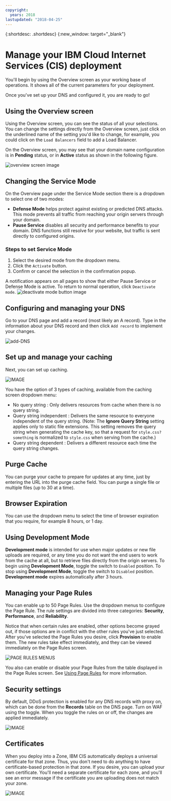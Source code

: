```yaml
---
copyright:
  years: 2018
lastupdated: "2018-04-25"
---
```


{:shortdesc: .shortdesc}
{:new_window: target="_blank"}

# Manage your IBM Cloud Internet Services (CIS) deployment

You'll begin by using the Overview screen as your working base of operations. It shows all of the current parameters for your deployment.

Once you've set up your DNS and configured it, you are ready to go!

## Using the Overview screen

Using  the Overview screen, you can see the status of all your selections. You can change the settings directly from the Overview screen, just click on the underlined name of the setting you'd like to change, for example, you could click on the `Load Balancers` field to add a Load Balancer.

On the Overview screen, you may see that your domain name configuration is in **Pending** status, or in **Active** status as shown in the following figure.

![overview screen image](images/overview-screen-configuration-summary.png)

## Changing the Service Mode
On the Overview page under the Service Mode section there is a dropdown to select one of two modes:

* **Defense Mode** helps protect against existing or predicted DNS attacks. This mode prevents all traffic from reaching your origin servers through your domain.
* **Pause Service** disables all security and performance benefits to your domain. DNS functions still resolve for your website, but traffic is sent directly to configured origins. 

### Steps to set Service Mode

1. Select the desired mode from the dropdown menu.
1. Click the `Activate` button.
1. Confirm or cancel the selection in the confirmation popup.

A notification appears on all pages to show that either Pause Service or Defense Mode is active.
To return to normal operation, click `Deactivate mode`.
![deactivate mode button image](images/deactivate-mode.png)


## Configuring and managing your DNS

Go to your DNS page and add a record (most likely an A record). Type in the information about your DNS record and then click `Add record` to implement your changes.

![add-DNS](images/dns/create-a-type-record.png)

## Set up and manage your caching

Next, you can set up caching. 

![IMAGE](images/caching-screen.png)

You have the option of 3 types of caching, available from the caching screen dropdown menu: 

 * No query string :  Only delivers resources from cache when there is no query string.
 * Query string independent : Delivers the same resource to everyone independent of the query string. (Note: The **Ignore Query String** setting applies only to static file extensions. This setting removes the query string when generating the cache key, so that a request for `style.css?something` is normalized to `style.css` when serving from the cache.)
 * Query string dependent : Delivers a different resource each time the query string changes.
  
## Purge Cache
 
You can purge your cache to prepare for updates at any time, just by entering the URL into the purge cache field. You can purge a single file or multiple files (up to 30 at a time).
 
 ## Browser Expiration
 
You can use the dropdown menu to select the time of browser expiration that you require, for example 8 hours, or 1 day.
 
 ## Using Development Mode
 
**Development mode** is intended for use when major updates or new file uploads are required, or any time you do not want the end users to work from the cache at all, but to retrieve files directly from the origin servers. To begin using **Development Mode**, toggle the switch to `Enabled` position. To stop using **Development Mode**, toggle the switch to `Disabled` position. **Development mode** expires automatically after 3 hours. 

## Managing your Page Rules
 
You can enable up to 50 Page Rules. Use the dropdown menus to configure the Page Rule. The rule settings are divided into three categories: **Security**, **Performance**, and **Reliability**.

Notice that when certain rules are enabled, other options become grayed out, if those options are in conflict with the other rules you've just selected. After you've selected the Page Rules you desire, click **Provision** to enable them. The new rules take effect immediately, and they can be viewed immediately on the Page Rules screen.
 
 ![PAGE RULES MENUS](images/page-rule-dropdown-settings.png)
 
You also can enable or disable your Page Rules from the table displayed in the Page Rules screen. See [Using Page Rules](using-page-rules.html) for more information.
 
 ## Security settings
 
By default, DDoS protection is enabled for any DNS records with proxy on, which can be done from the **Records** table on the DNS page. Turn on WAF using the toggle. When you toggle the rules on or off, the changes are applied immediately.

![IMAGE](images/ddos-waf-ssl-screen.png)

## Certificates

When you deploy into a Zone, IBM CIS automatically deploys a universal certificate for that zone. Thus, you don't need to do anything to have certificate-based protection in that zone. If you desire, you can upload your own certificate. You'll need a separate certificate for each zone, and you'll see an error message if the certificate you are uploading does not match your zone.

![IMAGE](images/certificates-table.png)
 
 
